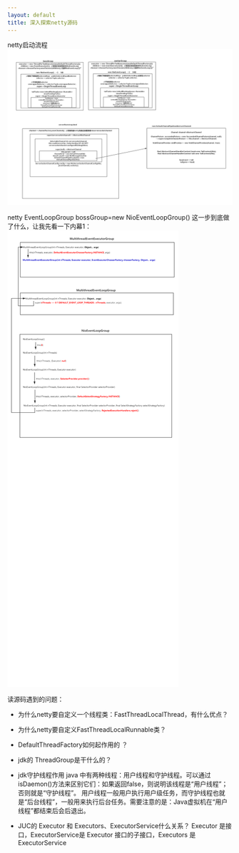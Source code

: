 ```yaml
---
layout: default
title: 深入探索netty源码
---
```

netty启动流程
![netty启动流程](/assets/images/netty_start_flow.png)

netty
EventLoopGroup bossGroup=new NioEventLoopGroup()
这一步到底做了什么，让我先看一下内幕1：
![netty之EventLoopGroup](/assets/images/netty-001.png)



读源码遇到的问题：
* 为什么netty要自定义一个线程类：FastThreadLocalThread，有什么优点？
* 为什么netty要自定义FastThreadLocalRunnable类？
* DefaultThreadFactory如何起作用的 ？
* jdk的 ThreadGroup是干什么的？





* jdk守护线程作用
 java 中有两种线程：用户线程和守护线程。可以通过isDaemon()方法来区别它们：如果返回false，则说明该线程是“用户线程”；否则就是“守护线程”。
 用户线程一般用户执行用户级任务，而守护线程也就是“后台线程”，一般用来执行后台任务。需要注意的是：Java虚拟机在“用户线程”都结束后会后退出。
 
 
* JUC的 Executor 和 Executors、ExecutorService什么关系？
  Executor 是接口，ExecutorService是 Executor 接口的子接口，Executors 是 ExecutorService



